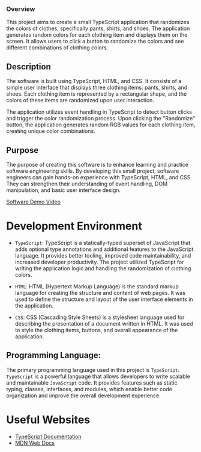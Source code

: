 ### Overview

This project aims to create a small TypeScript application that randomizes the colors of clothes, specifically pants, shirts, and shoes. The application generates random colors for each clothing item and displays them on the screen. It allows users to click a button to randomize the colors and see different combinations of clothing colors.

## Description
The software is built using TypeScript, HTML, and CSS. It consists of a simple user interface that displays three clothing items: pants, shirts, and shoes. Each clothing item is represented by a rectangular shape, and the colors of these items are randomized upon user interaction.

The application utilizes event handling in TypeScript to detect button clicks and trigger the color randomization process. Upon clicking the "Randomize" button, the application generates random RGB values for each clothing item, creating unique color combinations.

## Purpose
The purpose of creating this software is to enhance learning and practice software engineering skills. By developing this small project, software engineers can gain hands-on experience with TypeScript, HTML, and CSS. They can strengthen their understanding of event handling, DOM manipulation, and basic user interface design.



[Software Demo Video](http://youtube.link.goes.here)

# Development Environment

* `TypeScript`: TypeScript is a statically-typed superset of JavaScript that adds optional type annotations and additional features to the JavaScript language. It provides better tooling, improved code maintainability, and increased developer productivity. The project utilized TypeScript for writing the application logic and handling the randomization of clothing colors.

* `HTML`: HTML (Hypertext Markup Language) is the standard markup language for creating the structure and content of web pages. It was used to define the structure and layout of the user interface elements in the application.

* `CSS`: CSS (Cascading Style Sheets) is a stylesheet language used for describing the presentation of a document written in HTML. It was used to style the clothing items, buttons, and overall appearance of the application.

## Programming Language:
The primary programming language used in this project is `TypeScript`. `TypeScript` is a powerful language that allows developers to write scalable and maintainable `JavaScript` code. It provides features such as static typing, classes, interfaces, and modules, which enable better code organization and improve the overall development experience.

# Useful Websites

* [TypeScript Documentation](https://www.typescriptlang.org/docs/)
* [MDN Web Docs](https://developer.mozilla.org/en-US/)